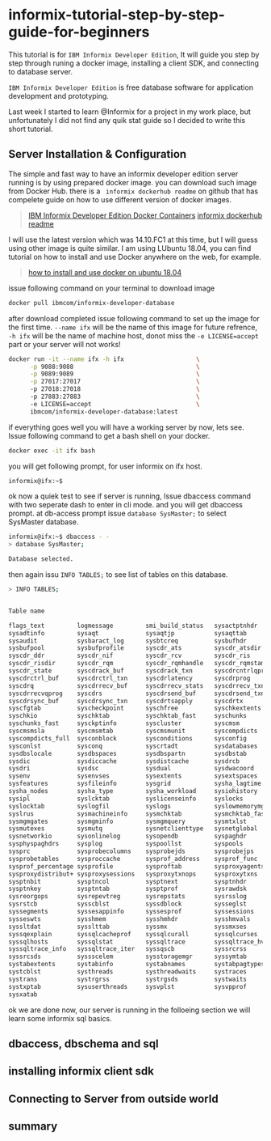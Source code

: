 # informix-tutorial-step-by-step-guide-for-beginners
This tutorial is for ```IBM Informix Developer Edition```, It will guide you step by step through runing a docker image, installing a client SDK, and connecting to database server.

```IBM Informix Developer Edition```  is free database software for application development and prototyping.

Last week I started to learn @Informix for a project in my work place, but unfortunately I did not find any quik stat guide so I decided to write this short tutorial.

## Server Installation & Configuration
The simple and fast way to have an informix developer edition server running is by using prepared docker image.
you can download such image from Docker Hub.
there is a ``` informix dockerhub readme``` on github that has compelete guide on how to use different version of docker images.

>[IBM Informix Developer Edition Docker Containers](https://hub.docker.com/r/ibmcom/informix-developer-database/)
>[informix dockerhub readme](https://github.com/informix/informix-dockerhub-readme)

I will use the latest version which was 14.10.FC1 at this time, but I will guess using other image is quite similar.
I am using LUbuntu 18.04, you can find tutorial on how to install and use Docker anywhere on the web, for example.

>[how to install and use docker on ubuntu 18.04](https://www.digitalocean.com/community/tutorials/how-to-install-and-use-docker-on-ubuntu-18-04)

issue following command on your terminal to download image

```sh
docker pull ibmcom/informix-developer-database
```
after download completed issue following command to set up the image for the first time. ```--name ifx``` will be the name of this image for future refrence, ```-h ifx``` will be the name of machine host, donot miss the ```-e LICENSE=accept``` part or your server will not works!

```sh
docker run -it --name ifx -h ifx					\
      -p 9088:9088                                  \
      -p 9089:9089                                  \
      -p 27017:27017                                \ 
      -p 27018:27018                                \ 
      -p 27883:27883                                \ 
      -e LICENSE=accept                             \
      ibmcom/informix-developer-database:latest
```
if everything goes well you will have a working server by now, lets see.
Issue following command to get a bash shell on your docker.

```sh
docker exec -it ifx bash
```
you will get following prompt, for user informix on ifx host.

```sh
informix@ifx:~$
```
ok now a quiek test to see if server is running, Issue dbaccess command with two seperate dash to enter in cli mode. and you will get dbaccess prompt.
at db-access prompt issue ```database SysMaster;``` to select SysMaster database.

```sh
informix@ifx:~$ dbaccess - -
> database SysMaster;

Database selected.
```

then again issu ```INFO TABLES;``` to see list of tables on this database.

```sh
> INFO TABLES;


Table name

flags_text         logmessage         smi_build_status   sysactptnhdr      
sysadtinfo         sysaqt             sysaqtjp           sysaqttab         
sysaudit           sysbaract_log      sysbtcreq          sysbufhdr         
sysbufpool         sysbufprofile      syscdr_ats         syscdr_atsdir     
syscdr_ddr         syscdr_nif         syscdr_rcv         syscdr_ris        
syscdr_risdir      syscdr_rqm         syscdr_rqmhandle   syscdr_rqmstamp   
syscdr_state       syscdrack_buf      syscdrack_txn      syscdrcntrlqprog  
syscdrctrl_buf     syscdrctrl_txn     syscdrlatency      syscdrprog        
syscdrq            syscdrrecv_buf     syscdrrecv_stats   syscdrrecv_txn    
syscdrrecvqprog    syscdrs            syscdrsend_buf     syscdrsend_txn    
syscdrsync_buf     syscdrsync_txn     syscdrtsapply      syscdrtx          
syscfgtab          syscheckpoint      syschfree          syschkextents     
syschkio           syschktab          syschktab_fast     syschunks         
syschunks_fast     sysckptinfo        syscluster         syscmsm           
syscmsmsla         syscmsmtab         syscmsmunit        syscompdicts      
syscompdicts_full  sysconblock        sysconditions      sysconfig         
sysconlst          sysconq            syscrtadt          sysdatabases      
sysdbslocale       sysdbspaces        sysdbspartn        sysdbstab         
sysdic             sysdiccache        sysdistcache       sysdrcb           
sysdri             sysdsc             sysdual            sysdwacoord       
sysenv             sysenvses          sysextents         sysextspaces      
sysfeatures        sysfileinfo        sysgrid            sysha_lagtime     
sysha_nodes        sysha_type         sysha_workload     sysiohistory      
sysipl             syslcktab          syslicenseinfo     syslocks          
syslocktab         syslogfil          syslogs            syslowmemorymgr   
syslrus            sysmachineinfo     sysmchktab         sysmchktab_fast   
sysmgmgates        sysmgminfo         sysmgmquery        sysmtxlst         
sysmutexes         sysmutq            sysnetclienttype   sysnetglobal      
sysnetworkio       sysonlinelog       sysopendb          syspaghdr         
sysphyspaghdrs     sysplog            syspoollst         syspools          
sysprc             sysprobecolumns    sysprobejds        sysprobejps       
sysprobetables     sysproccache       sysprof_address    sysprof_func      
sysprof_percentage sysprofile         sysproftab         sysproxyagents    
sysproxydistribut+ sysproxysessions   sysproxytxnops     sysproxytxns      
sysptnbit          sysptncol          sysptnext          sysptnhdr         
sysptnkey          sysptntab          sysptprof          sysrawdsk         
sysreorgops        sysrepevtreg       sysrepstats        sysrsslog         
sysrstcb           sysscblst          syssdblock         sysseglst         
syssegments        syssesappinfo      syssesprof         syssessions       
sysseswts          sysshmem           sysshmhdr          sysshmvals        
syssltdat          sysslttab          syssmx             syssmxses         
syssqexplain       syssqlcacheprof    syssqlcurall       syssqlcurses      
syssqlhosts        syssqlstat         syssqltrace        syssqltrace_hvar  
syssqltrace_info   syssqltrace_iter   syssqscb           syssrcrss         
syssrcsds          syssscelem         sysstoragemgr      syssymtab         
systabextents      systabinfo         systabnames        systabpagtypes    
systcblst          systhreads         systhreadwaits     systraces         
systrans           systrgrss          systrgsds          systwaits         
systxptab          sysuserthreads     sysvplst           sysvpprof         
sysxatab           

```

ok we are done now, our server is running in the folloeing section we will learn some informix sql basics.

## dbaccess, dbschema and sql
## installing informix client sdk
## Connecting to Server from outside world
## summary
